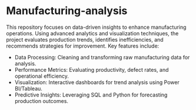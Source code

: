 # Manufacturing-analysis
This repository focuses on data-driven insights to enhance manufacturing operations. Using advanced analytics and visualization techniques, the project evaluates production trends, identifies inefficiencies, and recommends strategies for improvement. Key features include:
- Data Processing: Cleaning and transforming raw manufacturing data for analysis.
- Performance Metrics: Evaluating productivity, defect rates, and operational efficiency.
- Visualization: Interactive dashboards for trend analysis using Power BI/Tableau.
- Predictive Insights: Leveraging SQL and Python for forecasting production outcomes.
